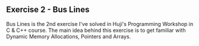 ## Exercise 2 - Bus Lines
Bus Lines is the 2nd exercise I've solved in Huji's Programming Workshop in C & C++ course.
The main idea behind this exercise is to get familiar with Dynamic Memory Allocations, Pointers and Arrays.
